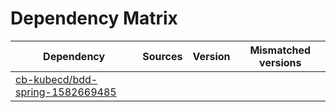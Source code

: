 # Dependency Matrix

Dependency | Sources | Version | Mismatched versions
---------- | ------- | ------- | -------------------
[cb-kubecd/bdd-spring-1582669485](https://github.com/cb-kubecd/bdd-spring-1582669485.git) |  | []() | 
